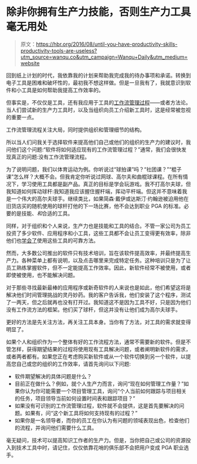 # 除非你拥有生产力技能，否则生产力工具毫无用处

> 原文：<https://hbr.org/2016/08/until-you-have-productivity-skills-productivity-tools-are-useless?utm_source=wanqu.co&utm_campaign=Wanqu+Daily&utm_medium=website>

回到纸上计划的时代，我依靠我的计划来帮助我完成我的待办事项和承诺。转换到电子工具是困难和破坏性的，最初我不想这样做。但是一旦我有了，我就意识到软件和小工具是如何帮助我提高工作效率的。

但事实是，不仅仅是工具，还有我应用于工具的[工作流管理过程](http://regainyourtime.com/personal-workflow-management-system-productive/)——或者方法论。当人们尝试新的生产力工具时，以及当组织向员工介绍新工具时，这是经常被忽视的重要一点。

工作流管理流程关注大局，同时提供组织和管理细节的结构。

所以当人们问我关于选择软件来提高他们自己或他们的组织的生产力的建议时，我问他们这个问题:“软件将如何适应现有的工作流管理过程？”通常，我们会很快发现真正的问题:没有工作流管理流程。

为了说明问题，我们以体育运动为例。你听说过“球拍课”吗？“社团课？”“棍子课”怎么样？大概不会。但我肯定你听说过网球、高尔夫和曲棍球课程。在所有情况下，学习使用工具都是副产品。真正的目标是学会玩游戏。我不打高尔夫球，但我知道如何挥动球杆:我知道我应该握住握杆端，挥动平杆端。但这并不意味着我是一个伟大的高尔夫球手。继续类比，如果简森·戴伊或达斯汀·约翰逊被迫用他在旧货店买的随机使用的球杆打他的下一场比赛，他不会达到职业 PGA 的标准。必要的是技能、*和*合适的工具。

同样，对于组织和个人来说，生产力也是技能和工具的结合。不管一家公司为员工投资了多少软件、应用程序和小工具，这些工具都不会让员工变得更有效率，除非他们也[学会了](/2015/04/time-management-training-doesnt-work)使用这些工具的可靠方法。

然而，大多数公司推出的软件只有技术培训，旨在该软件提高效率，并最终提高生产力。各种菜单上都有说明，以及点击哪里来完成特定任务。这种培训只是为了让员工熟练掌握软件，但不一定能提高工作效率。因此，新软件经常不被使用，或者即使被使用，也不能解决问题。

对于那些寻找最新最棒的应用程序或新奇软件的人来说也是如此，他们希望这将是解决他们时间管理挑战的灵丹妙药。我的客户告诉我，他们安装了这个程序，测试了一两天，但之后就再也没有打开过。我知道这不是因为工具不好，只是因为他们没有工作流方法的框架。他们买了球杆，但这并没有让他们成为高尔夫球手。

更好的方法是先关注方法，再关注工具本身。当你有了方法，对工具的需求就变得明显了。

如果个人和组织作为一个整体有好的工作流程方法，通常不需要新的软件。但是不管怎样，获得期望结果的过程将使用现有工具解决问题，或者阐明新软件的需求，或者两者都有。如果您正在考虑购买新软件或从一个软件切换到另一个软件，以提高您自己或您的组织的工作效率，请首先询问以下问题:

*   软件期望解决的具体问题是什么？
*   目前正在做什么？例如，就个人生产力而言，询问“现在如何管理工作量？”如果你认为你可能需要一个项目管理工具，询问“个人当前如何跟踪与项目相关的任务，项目领导当前如何设置时间表和跟踪项目？”
*   如果没有可识别的工作流管理过程，软件就不会提供，这是首先要解决的问题。如果有，问“这个新工具将如何支持现有的过程？”
*   如果你是一名领导者，而你的员工在你认为有问题的领域表现出色，检查他们的流程，并询问他们需要什么工具。

毫无疑问，技术可以提高知识工作者的生产力。但是，当你把自己或公司的资源投入到技术工具中时，请记住，仅仅依靠花哨的俱乐部不会把用户变成 PGA 职业选手。